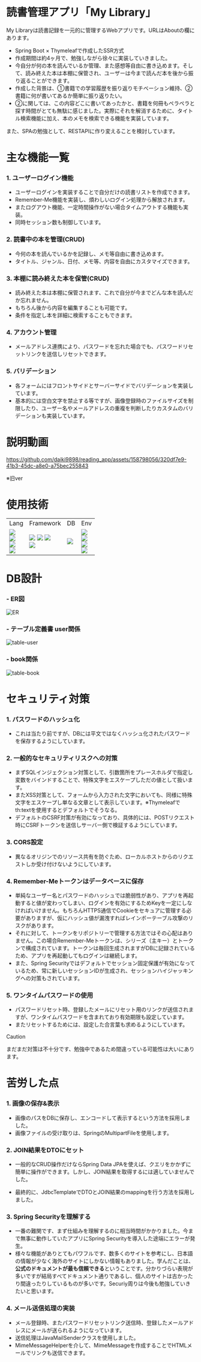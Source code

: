 # 読書管理アプリ「My Library」
My Libraryは読書記録を一元的に管理するWebアプリです。URLはAboutの欄にあります。
- Spring Boot × Thymeleafで作成したSSR方式
- 作成期間は約4ヶ月で、勉強しながら徐々に実装していきました。<br>
- 今自分が何の本を読んでいるか管理、また感想等自由に書き込めます。そして、読み終えた本は本棚に保管され、ユーザーは今まで読んだ本を後から振り返ることができます。<br>
- 作成した背景は、①書籍での学習履歴を振り返りモチベーション維持、②書籍に何が書いてあるか簡単に振り返りたい。
- ②に関しては、この内容どこに書いてあったかと、書籍を何冊もペラペラと探す時間がとても無駄に感じました。実際にそれを解消するために、タイトル検索機能に加え、本のメモを検索できる機能を実装しています。

また、SPAの勉強として、RESTAPIに作り変えることを検討しています。

# 主な機能一覧
### 1. **ユーザーログイン機能**
- ユーザーログインを実装することで自分だけの読書リストを作成できます。
- Remember-Me機能を実装し、煩わしいログイン処理から解放されます。
- またログアウト機能、一定時間操作がない場合タイムアウトする機能も実装。
- 同時セッション数も制御しています。
### 2. **読書中の本を管理(CRUD)**
- 今何の本を読んでいるかを記録し、メモ等自由に書き込めます。
- タイトル、ジャンル、日付、メモ等、内容を自由にカスタマイズできます。
### 3. **本棚に読み終えた本を保管(CRUD)**
- 読み終えた本は本棚に保管されます、これで自分が今までどんな本を読んだか忘れません。
- もちろん後から内容を編集することも可能です。
- 条件を指定し本を詳細に検索することもできます。
### 4. **アカウント管理**
- メールアドレス連携により、パスワードを忘れた場合でも、パスワードリセットリンクを送信しリセットできます。
### 5. **バリデーション**
- 各フォームにはフロントサイドとサーバーサイドでバリデーションを実装しています。
- 基本的には空白文字を禁止する等ですが、画像登録時のファイルサイズを制限したり、ユーザー名やメールアドレスの重複を判断したりカスタムのバリデーションも実装しています。

# 説明動画
https://github.com/daiki9898/reading_app/assets/158798056/320df7e9-41b3-45dc-a8e0-a75bec255843

※旧ver

# 使用技術
<table>
  <!-- ヘッダ -->
  <tr>
    <td>Lang</td>
    <td>Framework</td>
    <td>DB</td>
    <td>Env</td>
  </tr>
  <!-- ボディ -->
  <tr>
    <td>
      <img src="https://img.shields.io/badge/Java-v21-gray?labelColor=4682b4">
      <br>
      <img src="https://img.shields.io/badge/-HTML5-333.svg?logo=html5">
      <br>
      <img src="https://img.shields.io/badge/-CSS3-1572B6.svg?logo=css3">
      <br>
      <img src="https://img.shields.io/badge/-JavaScript-276DC3.svg?logo=javascript">
    </td>
    <td>
      <img src="https://img.shields.io/badge/-Spring-EEE.svg?logo=spring">
      <img src="https://img.shields.io/badge/Spring_Boot-v3.2.3-gray?logo=springboot&labelColor=EEE">
      <img src="https://img.shields.io/badge/Spring_Security-EEE.svg?logo=springsecurity">
      <br>
      <img src="https://img.shields.io/badge/Bootstrap-v5.3.0-gray?logo=bootstrap&logoColor=white&labelColor=7952B3">
    </td>
    <td>
      <img src="https://img.shields.io/badge/PostgreSQL-v16-gray?logo=postgresql&logoColor=white&labelColor=336791">
    </td>
    <td>
      <img src="https://img.shields.io/badge/-Eclipse_IDE-2C2255.svg?logo=eclipseide">
      <br>
      <img src="https://img.shields.io/badge/Maven-red">
      <br>
      <img src="https://img.shields.io/badge/-Windows_11-0078D4.svg?logo=windows11">
      <br>
      <img src="https://img.shields.io/badge/-Render-ffffff.svg">
    </td>
  </tr>
</table>

# DB設計
### - ER図
![ER](https://github.com/daiki9898/reading_app/assets/158798056/de79edf2-aa9f-4049-85a3-efa2513df07c)

### - テーブル定義書 user関係
![table-user](https://github.com/daiki9898/reading_app/assets/158798056/bc58ac53-8428-429c-9eb4-a595097bc882)

### - book関係
![table-book](https://github.com/daiki9898/reading_app/assets/158798056/44700148-bd97-4ee7-b22a-73ccbfccbd59)

# セキュリティ対策
### 1. **パスワードのハッシュ化**
- これは当たり前ですが、DBには平文ではなくハッシュ化されたパスワードを保存するようにしています。
### 2. **一般的なセキュリティリスクへの対策**
- まずSQLインジェクション対策として、引数箇所をプレースホルダで指定し変数をバインドすることで、特殊文字をエスケープしただの値として扱います。
- またXSS対策として、フォームから入力された文字においても、同様に特殊文字をエスケープし単なる文章として表示しています。※Thymeleafでth:textを使用するとデフォルトでそうなる。
- デフォルトのCSRF対策が有効になっており、具体的には、POSTリクエスト時にCSRFトークンを送信しサーバー側で検証するようにしています。
### 3. **CORS設定**
- 異なるオリジンでのリソース共有を防ぐため、ローカルホストからのリクエストしか受け付けないようにしています。
### 4. **Remember-Meトークンはデータベースに保存**
- 単純なユーザー名とパスワードのハッシュでは脆弱性があり、アプリを再起動すると値が変わってしまい、ログインを有効にするためKeyを一定にしなければいけません。もちろんHTTPS通信でCookieをセキュアに管理する必要がありますが、仮にハッシュ値が漏洩すればレインボーテーブル攻撃のリスクがあります。
- それに対して、トークンをリポジトリーで管理する方法ではその心配はありません。この場合Remember-Meトークンは、シリーズ（主キー）とトークンで構成されています。トークンは毎回生成されますがDBに記録されているため、アプリを再起動してもログインは継続します。
- また、Spring Securityではデフォルトでセッション固定保護が有効になっているため、常に新しいセッションIDが生成され、セッションハイジャッキングへの対策もされています。<br>
### 5. **ワンタイムパスワードの使用**
- パスワードリセット時、登録したメールにリセット用のリンクが送信されますが、ワンタイムパスワードを含まれており有効期限も設定しています。
- またリセットするためには、設定した合言葉も求めるようにしています。

> [!CAUTION]
> まだまだ対策は不十分です、勉強中であるため間違っている可能性は大いにあります。

# 苦労した点
### 1. **画像の保存&表示**
- 画像のパスをDBに保存し、エンコードして表示するという方法を採用しました。
- 画像ファイルの受け取りは、SpringのMultipartFileを使用します。
### 2. **JOIN結果をDTOにセット**
- 一般的なCRUD操作だけならSpring Data JPAを使えば、クエリをかかずに簡単に操作ができます。しかし、JOIN結果を取得するには適していませんでした。
<!-- ネット上のあらゆるサイトを検索し試しました。そこでは、Repositoryのメソッドに@Queryで、データを受け取るDTOクラスをFQCNで指定し、インスタンス化して値をセットすると書いてありました。しかし、いくらやっても上手くいきませんでした。-->
- 最終的に、JdbcTemplateでDTOとJOIN結果のmappingを行う方法を採用しました。
<!-- [この本](https://www.amazon.co.jp/%E3%83%97%E3%83%AD%E3%81%AB%E3%81%AA%E3%82%8B%E3%81%9F%E3%82%81%E3%81%AESpring%E5%85%A5%E9%96%80%E3%83%BC%E3%83%BC%E3%82%BC%E3%83%AD%E3%81%8B%E3%82%89%E3%81%AE%E9%96%8B%E7%99%BA%E5%8A%9B%E9%A4%8A%E6%88%90%E8%AC%9B%E5%BA%A7-%E5%9C%9F%E5%B2%90-%E5%AD%9D%E5%B9%B3/dp/4297136139/ref=sr_1_3?__mk_ja_JP=%E3%82%AB%E3%82%BF%E3%82%AB%E3%83%8A&crid=26EDW40QRJ39B&keywords=Spring&qid=1707758787&sprefix=spring%2Caps%2C166&sr=8-3-spons&sp_csd=d2lkZ2V0TmFtZT1zcF9hdGY&psc=1 "プロになるためのSpring入門")にのっています、非常におすすめです。
- 追記: Postgresのテーブルと対応したJavaのModel(Entity)をDBにinsertする際、enum型のmappingが上手くいかず、enum型なのに文字列を挿入しようとしているとエラーが出ました。フィールドに@Enumerated(TYPE.STRING)を付与すれば、EntityとTableのenum型のmappingは上手くいくようですが、結局解決しませんでした。わかる方がいれば教えていただきたいです。-->
### 3. **Spring Securityを理解する**
- 一番の難関です、まず仕組みを理解するのに相当時間がかかりました。今まで無事に動作していたアプリにSpring Securityを導入した途端にエラーが発生。
- 様々な機能がありとてもパワフルです、数多くのサイトを参考にし、日本語の情報が少なく海外のサイトにしかない情報もありました。学んだことは、**公式のドキュメントが最も信頼できる**ということです。分かりづらい表現が多いですが結局すべてドキュメント通りであるし、個人のサイトは古かったり間違ったりしているものが多いです。Securiy周りは今後も勉強していきたいと思います。
### 4. **メール送信処理の実装**
- メール登録時、またパスワードリセットリンク送信時、登録したメールアドレスにメールが送られるようになっています。
- 送信処理はJavaMailSenderクラスを使用しました。
- MimeMessageHelperを介して、MimeMessageを作成することでHTMLメールでリンクも送信できます。
